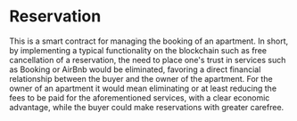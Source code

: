 # Reservation

This is a smart contract for managing the booking of an apartment.
In short, by implementing a typical functionality on the blockchain such as free cancellation of a reservation, the need to place one's trust in services such as Booking or AirBnb would be eliminated, favoring a direct financial relationship between the buyer and the owner of the apartment.
For the owner of an apartment it would mean eliminating or at least reducing the fees to be paid for the aforementioned services, with a clear economic advantage, while the buyer could make reservations with greater carefree.